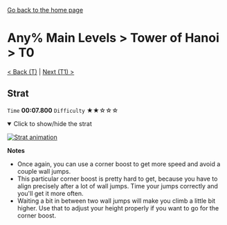 [Go back to the home page](https://github.com/Doublevil/scbspeedrun)

# Any% Main Levels > Tower of Hanoi > T0

[< Back (T)](https://github.com/Doublevil/scbspeedrun/blob/main/levels/any_ml/T/T.md) | [Next (T1) >](https://github.com/Doublevil/scbspeedrun/blob/main/levels/any_ml/T/T1.md)

## Strat

`Time` **00:07.800** `Difficulty` ★★☆☆☆
<details open>
  <summary>Click to show/hide the strat</summary>

  [![Strat animation](https://github.com/Doublevil/scbspeedrun/blob/main/media/levels/T/T0_Strat.webp)](https://github.com/Doublevil/scbspeedrun/blob/main/media/levels/T/T0_Strat.mp4?raw=true)

  **Notes**
  - Once again, you can use a corner boost to get more speed and avoid a couple wall jumps.
  - This particular corner boost is pretty hard to get, because you have to align precisely after a lot of wall jumps. Time your jumps correctly and you'll get it more often.
  - Waiting a bit in between two wall jumps will make you climb a little bit higher. Use that to adjust your height properly if you want to go for the corner boost.
</details>
